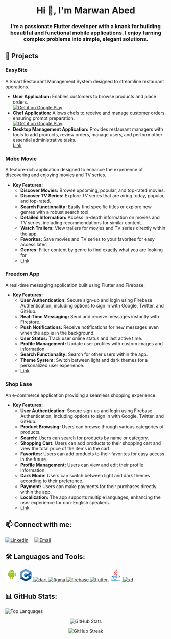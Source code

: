 <h1 align="center">Hi 👋, I'm Marwan Abed</h1>
<h3 align="center">I'm a passionate Flutter developer with a knack for building beautiful and functional mobile applications. I enjoy turning complex problems into simple, elegant solutions.</h3>

## 🚀 Projects

### EasyBite
A Smart Restaurant Management System designed to streamline restaurant operations.
- **User Application:** Enables customers to browse products and place orders.  
  <a href="https://play.google.com/store/apps/details?id=com.easy.bite" target="_blank">
    <img src="https://play.google.com/intl/en_us/badges/images/generic/en_badge_web_generic.png" alt="Get it on Google Play" width="90"/>
  </a>
- **Chef Application:** Allows chefs to receive and manage customer orders, ensuring prompt preparation.  
  <a href="https://play.google.com/store/apps/details?id=com.easybite.chief" target="_blank">
    <img src="https://play.google.com/intl/en_us/badges/images/generic/en_badge_web_generic.png" alt="Get it on Google Play" width="90"/>
  </a>
- **Desktop Management Application:** Provides restaurant managers with tools to add products, review orders, manage users, and perform other essential administrative tasks.  
  [Link](https://github.com/MarawanAbed/Admin_Panel_Easy_Bite)

### Mobe Movie
A feature-rich application designed to enhance the experience of discovering and enjoying movies and TV series.
- **Key Features:**
  - **Discover Movies:** Browse upcoming, popular, and top-rated movies.
  - **Discover TV Series:** Explore TV series that are airing today, popular, and top-rated.
  - **Search Functionality:** Easily find specific titles or explore new genres with a robust search tool.
  - **Detailed Information:** Access in-depth information on movies and TV series, including recommendations for similar content.
  - **Watch Trailers:** View trailers for movies and TV series directly within the app.
  - **Favorites:** Save movies and TV series to your favorites for easy access later.
  - **Genres:** Filter content by genre to find exactly what you are looking for.
  - [Link](https://github.com/MarawanAbed/Mobe-movie-app)

### Freedom App
A real-time messaging application built using Flutter and Firebase.
- **Key Features:**
  - **User Authentication:** Secure sign-up and login using Firebase Authentication, including options to sign in with Google, Twitter, and GitHub.
  - **Real-Time Messaging:** Send and receive messages instantly with Firestore.
  - **Push Notifications:** Receive notifications for new messages even when the app is in the background.
  - **User Status:** Track user online status and last active time.
  - **Profile Management:** Update user profiles with custom images and information.
  - **Search Functionality:** Search for other users within the app.
  - **Theme System:** Switch between light and dark themes for a personalized user experience.
  - [Link](https://github.com/MarawanAbed/freedom)

### Shop Ease
An e-commerce application providing a seamless shopping experience.
- **Key Features:**
  - **User Authentication:** Secure sign-up and login using Firebase Authentication, including options to sign in with Google, Twitter, and GitHub.
  - **Product Browsing:** Users can browse through various categories of products.
  - **Search:** Users can search for products by name or category.
  - **Shopping Cart:** Users can add products to their shopping cart and view the total price of the items in the cart.
  - **Favorites:** Users can add products to their favorites for easy access in the future.
  - **Profile Management:** Users can view and edit their profile information.
  - **Dark Mode:** Users can switch between light and dark themes according to their preference.
  - **Payment:** Users can make payments for their purchases directly within the app.
  - **Localization:** The app supports multiple languages, enhancing the user experience for non-English speakers.
  - [Link](https://github.com/MarawanAbed/Shop_Ease)

## 📫 Connect with me:
<p align="left">
  <a href="https://linkedin.com/in/marwanabed" target="blank">
    <img align="center" src="https://raw.githubusercontent.com/rahuldkjain/github-profile-readme-generator/master/src/images/icons/Social/linked-in-alt.svg" alt="LinkedIn" height="30" width="40" />
  </a>
  &nbsp;&nbsp;&nbsp;
  <a href="mailto:marwanabed453@gmail.com" target="blank">
    <img align="center" src="https://img.icons8.com/ios-filled/50/000000/email-open.png" alt="Email" height="30" width="40" />
  </a>
</p>

## 🛠 Languages and Tools:
<p align="left">
  <a href="https://developer.android.com" target="_blank" rel="noreferrer">
    <img src="https://raw.githubusercontent.com/devicons/devicon/master/icons/android/android-original-wordmark.svg" alt="android" width="40" height="40"/>
  </a>
  <a href="https://www.w3schools.com/cpp/" target="_blank" rel="noreferrer">
    <img src="https://raw.githubusercontent.com/devicons/devicon/master/icons/cplusplus/cplusplus-original.svg" alt="cplusplus" width="40" height="40"/>
  </a>
  <a href="https://dart.dev" target="_blank" rel="noreferrer">
    <img src="https://www.vectorlogo.zone/logos/dartlang/dartlang-icon.svg" alt="dart" width="40" height="40"/>
  </a>
  <a href="https://www.figma.com/" target="_blank" rel="noreferrer">
    <img src="https://www.vectorlogo.zone/logos/figma/figma-icon.svg" alt="figma" width="40" height="40"/>
  </a>
  <a href="https://firebase.google.com/" target="_blank" rel="noreferrer">
    <img src="https://www.vectorlogo.zone/logos/firebase/firebase-icon.svg" alt="firebase" width="40" height="40"/>
  </a>
  <a href="https://flutter.dev" target="_blank" rel="noreferrer">
    <img src="https://www.vectorlogo.zone/logos/flutterio/flutterio-icon.svg" alt="flutter" width="40" height="40"/>
  </a>
  <a href="https://www.java.com" target="_blank" rel="noreferrer">
    <img src="https://raw.githubusercontent.com/devicons/devicon/master/icons/java/java-original.svg" alt="java" width="40" height="40"/>
  </a>
  <a href="https://www.adobe.com/products/xd.html" target="_blank" rel="noreferrer">
    <img src="https://cdn.worldvectorlogo.com/logos/adobe-xd.svg" alt="xd" width="40" height="40"/>
  </a>
</p>

## 📊 GitHub Stats:
<p align="left">
  <img src="https://github-readme-stats.vercel.app/api/top-langs?username=marawanabed&show_icons=true&locale=en&layout=compact" alt="Top Languages"/>
</p>

<p align="center">
  <img src="https://github-readme-stats.vercel.app/api?username=marawanabed&show_icons=true&locale=en" alt="GitHub Stats"/>
</p>

<p align="center">
  <img src="https://github-readme-streak-stats.herokuapp.com/?user=marawanabed&" alt="GitHub Streak"/>
</p>
